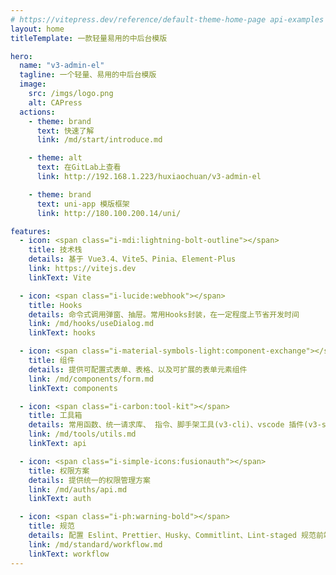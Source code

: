 ```yaml
---
# https://vitepress.dev/reference/default-theme-home-page api-examples  markdown-examples
layout: home
titleTemplate: 一款轻量易用的中后台模版

hero:
  name: "v3-admin-el"
  tagline: 一个轻量、易用的中后台模版
  image:
    src: /imgs/logo.png
    alt: CAPress
  actions:
    - theme: brand
      text: 快速了解
      link: /md/start/introduce.md

    - theme: alt
      text: 在GitLab上查看 
      link: http://192.168.1.223/huxiaochuan/v3-admin-el

    - theme: brand
      text: uni-app 模版框架
      link: http://180.100.200.14/uni/

features:
  - icon: <span class="i-mdi:lightning-bolt-outline"></span>
    title: 技术栈
    details: 基于 Vue3.4、Vite5、Pinia、Element-Plus
    link: https://vitejs.dev
    linkText: Vite

  - icon: <span class="i-lucide:webhook"></span>
    title: Hooks
    details: 命令式调用弹窗、抽屉。常用Hooks封装，在一定程度上节省开发时间
    link: /md/hooks/useDialog.md
    linkText: hooks

  - icon: <span class="i-material-symbols-light:component-exchange"></span>
    title: 组件
    details: 提供可配置式表单、表格、以及可扩展的表单元素组件
    link: /md/components/form.md
    linkText: components

  - icon: <span class="i-carbon:tool-kit"></span>
    title: 工具箱
    details: 常用函数、统一请求库、 指令、脚手架工具(v3-cli)、vscode 插件(v3-snippets)、自动化部署等
    link: /md/tools/utils.md
    linkText: api

  - icon: <span class="i-simple-icons:fusionauth"></span>
    title: 权限方案
    details: 提供统一的权限管理方案
    link: /md/auths/api.md
    linkText: auth

  - icon: <span class="i-ph:warning-bold"></span>
    title: 规范
    details: 配置 Eslint、Prettier、Husky、Commitlint、Lint-staged 规范前端工程代码规范
    link: /md/standard/workflow.md
    linkText: workflow
---
```

